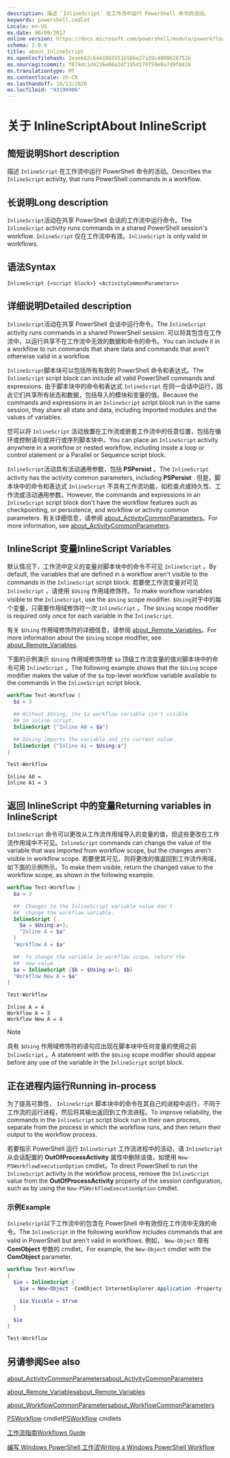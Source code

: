 ```yaml
---
description: 描述 `InlineScript` 在工作流中运行 PowerShell 命令的活动。
keywords: powershell,cmdlet
Locale: en-US
ms.date: 06/09/2017
online version: https://docs.microsoft.com/powershell/module/psworkflow/about/about_inlinescript?view=powershell-5.1&WT.mc_id=ps-gethelp
schema: 2.0.0
title: about_InlineScript
ms.openlocfilehash: 2eaeb02c6441865551b586e27a39c4000826752b
ms.sourcegitcommit: f874dc1d4236e06a3df195d179f59e0a7d9f8436
ms.translationtype: MT
ms.contentlocale: zh-CN
ms.lasthandoff: 10/13/2020
ms.locfileid: "93199906"
---
```

# <a name="about-inlinescript"></a><span data-ttu-id="ce7a9-104">关于 InlineScript</span><span class="sxs-lookup"><span data-stu-id="ce7a9-104">About InlineScript</span></span>

## <a name="short-description"></a><span data-ttu-id="ce7a9-105">简短说明</span><span class="sxs-lookup"><span data-stu-id="ce7a9-105">Short description</span></span>

<span data-ttu-id="ce7a9-106">描述 `InlineScript` 在工作流中运行 PowerShell 命令的活动。</span><span class="sxs-lookup"><span data-stu-id="ce7a9-106">Describes the `InlineScript` activity, that runs PowerShell commands in a workflow.</span></span>

## <a name="long-description"></a><span data-ttu-id="ce7a9-107">长说明</span><span class="sxs-lookup"><span data-stu-id="ce7a9-107">Long description</span></span>

<span data-ttu-id="ce7a9-108">`InlineScript`活动在共享 PowerShell 会话的工作流中运行命令。</span><span class="sxs-lookup"><span data-stu-id="ce7a9-108">The `InlineScript` activity runs commands in a shared PowerShell session's workflow.</span></span> <span data-ttu-id="ce7a9-109">`InlineScript` 仅在工作流中有效。</span><span class="sxs-lookup"><span data-stu-id="ce7a9-109">`InlineScript` is only valid in workflows.</span></span>

## <a name="syntax"></a><span data-ttu-id="ce7a9-110">语法</span><span class="sxs-lookup"><span data-stu-id="ce7a9-110">Syntax</span></span>

```
InlineScript {<script block>} <ActivityCommonParameters>
```

## <a name="detailed-description"></a><span data-ttu-id="ce7a9-111">详细说明</span><span class="sxs-lookup"><span data-stu-id="ce7a9-111">Detailed description</span></span>

<span data-ttu-id="ce7a9-112">`InlineScript`活动在共享 PowerShell 会话中运行命令。</span><span class="sxs-lookup"><span data-stu-id="ce7a9-112">The `InlineScript` activity runs commands in a shared PowerShell session.</span></span> <span data-ttu-id="ce7a9-113">可以将其包含在工作流中，以运行共享不在工作流中无效的数据和命令的命令。</span><span class="sxs-lookup"><span data-stu-id="ce7a9-113">You can include it in a workflow to run commands that share data and commands that aren't otherwise valid in a workflow.</span></span>

<span data-ttu-id="ce7a9-114">`InlineScript`脚本块可以包括所有有效的 PowerShell 命令和表达式。</span><span class="sxs-lookup"><span data-stu-id="ce7a9-114">The `InlineScript` script block can include all valid PowerShell commands and expressions.</span></span> <span data-ttu-id="ce7a9-115">由于脚本块中的命令和表达式 `InlineScript` 在同一会话中运行，因此它们共享所有状态和数据，包括导入的模块和变量的值。</span><span class="sxs-lookup"><span data-stu-id="ce7a9-115">Because the commands and expressions in an `InlineScript` script block run in the same session, they share all state and data, including imported modules and the values of variables.</span></span>

<span data-ttu-id="ce7a9-116">您可以将 `InlineScript` 活动放置在工作流或嵌套工作流中的任意位置，包括在循环或控制语句或并行或序列脚本块中。</span><span class="sxs-lookup"><span data-stu-id="ce7a9-116">You can place an `InlineScript` activity anywhere in a workflow or nested workflow, including inside a loop or control statement or a Parallel or Sequence script block.</span></span>

<span data-ttu-id="ce7a9-117">`InlineScript`活动具有活动通用参数，包括 **PSPersist** 。</span><span class="sxs-lookup"><span data-stu-id="ce7a9-117">The `InlineScript` activity has the activity common parameters, including **PSPersist** .</span></span> <span data-ttu-id="ce7a9-118">但是，脚本块中的命令和表达式 `InlineScript` 不具有工作流功能，如检查点或持久性、工作流或活动通用参数。</span><span class="sxs-lookup"><span data-stu-id="ce7a9-118">However, the commands and expressions in an `InlineScript` script block don't have the workflow features such as checkpointing, or persistence, and workflow or activity common parameters.</span></span> <span data-ttu-id="ce7a9-119">有关详细信息，请参阅 [about_ActivityCommonParameters](about_ActivityCommonParameters.md)。</span><span class="sxs-lookup"><span data-stu-id="ce7a9-119">For more information, see [about_ActivityCommonParameters](about_ActivityCommonParameters.md).</span></span>

## <a name="inlinescript-variables"></a><span data-ttu-id="ce7a9-120">InlineScript 变量</span><span class="sxs-lookup"><span data-stu-id="ce7a9-120">InlineScript Variables</span></span>

<span data-ttu-id="ce7a9-121">默认情况下，工作流中定义的变量对脚本块中的命令不可见 `InlineScript` 。</span><span class="sxs-lookup"><span data-stu-id="ce7a9-121">By default, the variables that are defined in a workflow aren't visible to the commands in the `InlineScript` script block.</span></span> <span data-ttu-id="ce7a9-122">若要使工作流变量对可见 `InlineScript` ，请使用 `$Using` 作用域修饰符。</span><span class="sxs-lookup"><span data-stu-id="ce7a9-122">To make workflow variables visible to the `InlineScript`, use the `$Using` scope modifier.</span></span> <span data-ttu-id="ce7a9-123">`$Using`对于中的每个变量，只需要作用域修饰符一次 `InlineScript` 。</span><span class="sxs-lookup"><span data-stu-id="ce7a9-123">The `$Using` scope modifier is required only once for each variable in the `InlineScript`.</span></span>

<span data-ttu-id="ce7a9-124">有关 `$Using` 作用域修饰符的详细信息，请参阅 [about_Remote_Variables](../../Microsoft.PowerShell.Core/About/about_Remote_Variables.md)。</span><span class="sxs-lookup"><span data-stu-id="ce7a9-124">For more information about the `$Using` scope modifier, see [about_Remote_Variables](../../Microsoft.PowerShell.Core/About/about_Remote_Variables.md).</span></span>

<span data-ttu-id="ce7a9-125">下面的示例演示 `$Using` 作用域修饰符使 `$a` 顶级工作流变量的值对脚本块中的命令可用 `InlineScript` 。</span><span class="sxs-lookup"><span data-stu-id="ce7a9-125">The following example shows that the `$Using` scope modifier makes the value of the `$a` top-level workflow variable available to the commands in the `InlineScript` script block.</span></span>

```powershell
workflow Test-Workflow {
  $a = 3

  ## Without $Using, the $a workflow variable isn't visible
  ## in inline script.
  InlineScript {"Inline A0 = $a"}

  ## $Using imports the variable and its current value.
  InlineScript {"Inline A1 = $Using:a"}
}

Test-Workflow
```

```output
Inline A0 =
Inline A1 = 3
```

## <a name="returning-variables-in-inlinescript"></a><span data-ttu-id="ce7a9-126">返回 InlineScript 中的变量</span><span class="sxs-lookup"><span data-stu-id="ce7a9-126">Returning variables in InlineScript</span></span>

<span data-ttu-id="ce7a9-127">`InlineScript` 命令可以更改从工作流作用域导入的变量的值，但这些更改在工作流作用域中不可见。</span><span class="sxs-lookup"><span data-stu-id="ce7a9-127">`InlineScript` commands can change the value of the variable that was imported from workflow scope, but the changes aren't visible in workflow scope.</span></span> <span data-ttu-id="ce7a9-128">若要使其可见，则将更改的值返回到工作流作用域，如下面的示例所示。</span><span class="sxs-lookup"><span data-stu-id="ce7a9-128">To make them visible, return the changed value to the workflow scope, as shown in the following example.</span></span>

```powershell
workflow Test-Workflow {
  $a = 3

  ##  Changes to the InlineScript variable value don't
  ##  change the workflow variable.
  InlineScript {
    $a = $Using:a+1;
    "Inline A = $a"
  }
  "Workflow A = $a"

  ##  To change the variable in workflow scope, return the
  ##  new value.
  $a = InlineScript {$b = $Using:a+1; $b}
  "Workflow New A = $a"
}

Test-Workflow
```

```output
Inline A = 4
Workflow A = 3
Workflow New A = 4
```

> [!NOTE]
> <span data-ttu-id="ce7a9-129">具有 `$Using` 作用域修饰符的语句应出现在脚本块中任何变量的使用之前 `InlineScript` 。</span><span class="sxs-lookup"><span data-stu-id="ce7a9-129">A statement with the `$Using` scope modifier should appear before any use of the variable in the `InlineScript` script block.</span></span>

## <a name="running-in-process"></a><span data-ttu-id="ce7a9-130">正在进程内运行</span><span class="sxs-lookup"><span data-stu-id="ce7a9-130">Running in-process</span></span>

<span data-ttu-id="ce7a9-131">为了提高可靠性， `InlineScript` 脚本块中的命令在其自己的进程中运行，不同于工作流的运行进程，然后将其输出返回到工作流进程。</span><span class="sxs-lookup"><span data-stu-id="ce7a9-131">To improve reliability, the commands in the `InlineScript` script block run in their own process, separate from the process in which the workflow runs, and then return their output to the workflow process.</span></span>

<span data-ttu-id="ce7a9-132">若要指示 PowerShell 运行 `InlineScript` 工作流进程中的活动，请 `InlineScript` 从会话配置的 **OutOfProcessActivity** 属性中删除该值，如使用 `New-PSWorkflowExecutionOption` cmdlet。</span><span class="sxs-lookup"><span data-stu-id="ce7a9-132">To direct PowerShell to run the `InlineScript` activity in the workflow process, remove the `InlineScript` value from the **OutOfProcessActivity** property of the session configuration, such as by using the `New-PSWorkflowExecutionOption` cmdlet.</span></span>

### <a name="example"></a><span data-ttu-id="ce7a9-133">示例</span><span class="sxs-lookup"><span data-stu-id="ce7a9-133">Example</span></span>

<span data-ttu-id="ce7a9-134">`InlineScript`以下工作流中的包含在 PowerShell 中有效但在工作流中无效的命令。</span><span class="sxs-lookup"><span data-stu-id="ce7a9-134">The `InlineScript` in the following workflow includes commands that are valid in PowerShell but aren't valid in workflows.</span></span> <span data-ttu-id="ce7a9-135">例如， `New-Object` 带有 **ComObject** 参数的 cmdlet。</span><span class="sxs-lookup"><span data-stu-id="ce7a9-135">For example, the `New-Object` cmdlet with the **ComObject** parameter.</span></span>

```powershell
workflow Test-Workflow
{
  $ie = InlineScript {
    $ie = New-Object -ComObject InternetExplorer.Application -Property @{navigate2="www.microsoft.com"}

    $ie.Visible = $true
  }

  $ie
}

Test-Workflow
```

## <a name="see-also"></a><span data-ttu-id="ce7a9-136">另请参阅</span><span class="sxs-lookup"><span data-stu-id="ce7a9-136">See also</span></span>

[<span data-ttu-id="ce7a9-137">about_ActivityCommonParameters</span><span class="sxs-lookup"><span data-stu-id="ce7a9-137">about_ActivityCommonParameters</span></span>](about_ActivityCommonParameters.md)

[<span data-ttu-id="ce7a9-138">about_Remote_Variables</span><span class="sxs-lookup"><span data-stu-id="ce7a9-138">about_Remote_Variables</span></span>](../../Microsoft.PowerShell.Core/About/about_Remote_Variables.md)

[<span data-ttu-id="ce7a9-139">about_WorkflowCommonParameters</span><span class="sxs-lookup"><span data-stu-id="ce7a9-139">about_WorkflowCommonParameters</span></span>](about_WorkflowCommonParameters.md)

<span data-ttu-id="ce7a9-140">[PSWorkflow](xref:PSWorkflow) cmdlet</span><span class="sxs-lookup"><span data-stu-id="ce7a9-140">[PSWorkflow](xref:PSWorkflow) cmdlets</span></span>

[<span data-ttu-id="ce7a9-141">工作流指南</span><span class="sxs-lookup"><span data-stu-id="ce7a9-141">Workflows Guide</span></span>](/previous-versions/powershell/scripting/components/workflows-guide)

[<span data-ttu-id="ce7a9-142">编写 Windows PowerShell 工作流</span><span class="sxs-lookup"><span data-stu-id="ce7a9-142">Writing a Windows PowerShell Workflow</span></span>](/previous-versions/powershell/scripting/developer/workflow/writing-a-windows-powershell-workflow)
